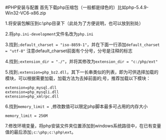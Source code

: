 ﻿#PHP安装与配置
首先下载php压缩包（一般都是绿色的）比如php-5.4.9-Win32-VC6-x86.zip

1.将安装包解压到c:\php目录下（此处为了方便说明，也可以放到别处）

2.将```php.ini-development```文件名改为```php.ini```

3.找到```;default_charset = "iso-8859-1"```，并在下面一行添加```default_charset = "utf-8"```
注意default_charset前面有个分号，分号是注释的标志

4.找到```;extension_dir = "./"```，并将其修改为```extension_dir = "c:/php/ext"```

5.找到```;extension=php_bz2.dll```，其下一长串类似的列表，即为可供选择加载的模块，可以根据需要加载，加载方法为去掉前面的;号，推荐加载以下模块：
```
extension=php_mysql.dll
extension=php_mysqli.dll
extension=php_xmlrpc.dll
```

6.找到```memory_limit = ```,修改数值可以限定php脚本最多可占用的内存大小
```
memory_limit = 256M
```

7.修改环境变量，将php安装文件夹位置添加到windows系统路径中，在已有变量值的最后添加```;c:\php;c:\php\ext```。

